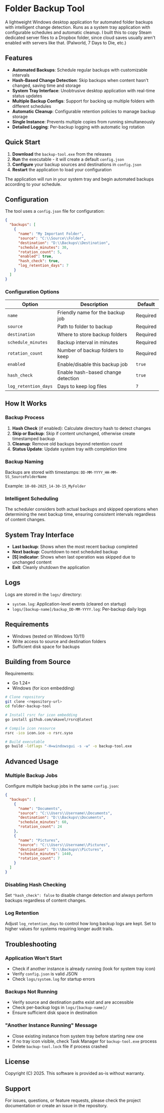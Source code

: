 # Folder Backup Tool

A lightweight Windows desktop application for automated folder backups with intelligent change detection. Runs as a system tray application with configurable schedules and automatic cleanup. I built this to copy Steam dedicated server files to a Dropbox folder, since cloud saves usually aren't enabled with servers like that. (Palworld, 7 Days to Die, etc.)

## Features

- **Automated Backups**: Schedule regular backups with customizable intervals
- **Hash-Based Change Detection**: Skip backups when content hasn't changed, saving time and storage
- **System Tray Interface**: Unobtrusive desktop application with real-time status updates
- **Multiple Backup Configs**: Support for backing up multiple folders with different schedules
- **Automatic Cleanup**: Configurable retention policies to manage backup storage
- **Single Instance**: Prevents multiple copies from running simultaneously
- **Detailed Logging**: Per-backup logging with automatic log rotation

## Quick Start

1. **Download** the `backup-tool.exe` from the releases
2. **Run** the executable - it will create a default `config.json`
3. **Configure** your backup sources and destinations in `config.json`
4. **Restart** the application to load your configuration

The application will run in your system tray and begin automated backups according to your schedule.

## Configuration

The tool uses a `config.json` file for configuration:

```json
{
  "backups": [
    {
      "name": "My Important Folder",
      "source": "C:\\Source\\Folder",
      "destination": "D:\\Backups\\Destination",
      "schedule_minutes": 30,
      "rotation_count": 5,
      "enabled": true,
      "hash_check": true,
      "log_retention_days": 7
    }
  ]
}
```

### Configuration Options

| Option | Description | Default |
|--------|-------------|---------|
| `name` | Friendly name for the backup job | Required |
| `source` | Path to folder to backup | Required |
| `destination` | Where to store backup folders | Required |
| `schedule_minutes` | Backup interval in minutes | Required |
| `rotation_count` | Number of backup folders to keep | Required |
| `enabled` | Enable/disable this backup job | `true` |
| `hash_check` | Enable hash-based change detection | `true` |
| `log_retention_days` | Days to keep log files | `7` |

## How It Works

### Backup Process
1. **Hash Check** (if enabled): Calculate directory hash to detect changes
2. **Skip or Backup**: Skip if content unchanged, otherwise create timestamped backup
3. **Cleanup**: Remove old backups beyond retention count
4. **Status Update**: Update system tray with completion time

### Backup Naming
Backups are stored with timestamps: `DD-MM-YYYY_HH-MM-SS_SourceFolderName`

Example: `10-08-2025_14-30-15_MyFolder`

### Intelligent Scheduling
The scheduler considers both actual backups and skipped operations when determining the next backup time, ensuring consistent intervals regardless of content changes.

## System Tray Interface

- **Last backup**: Shows when the most recent backup completed
- **Next backup**: Countdown to next scheduled backup
- **[S] indicator**: Shows when last operation was skipped due to unchanged content
- **Exit**: Cleanly shutdown the application

## Logs

Logs are stored in the `logs/` directory:
- `system.log`: Application-level events (cleared on startup)
- `logs/[backup-name]/backup_DD-MM-YYYY.log`: Per-backup daily logs

## Requirements

- Windows (tested on Windows 10/11)
- Write access to source and destination folders
- Sufficient disk space for backups

## Building from Source

Requirements:
- Go 1.24+
- Windows (for icon embedding)

```bash
# Clone repository
git clone <repository-url>
cd folder-backup-tool

# Install rsrc for icon embedding
go install github.com/akavel/rsrc@latest

# Compile icon resource
rsrc -ico icon.ico -o rsrc.syso

# Build executable
go build -ldflags "-H=windowsgui -s -w" -o backup-tool.exe
```

## Advanced Usage

### Multiple Backup Jobs
Configure multiple backup jobs in the same `config.json`:

```json
{
  "backups": [
    {
      "name": "Documents",
      "source": "C:\\Users\\Username\\Documents",
      "destination": "D:\\Backups\\Documents",
      "schedule_minutes": 60,
      "rotation_count": 24
    },
    {
      "name": "Pictures",
      "source": "C:\\Users\\Username\\Pictures", 
      "destination": "D:\\Backups\\Pictures",
      "schedule_minutes": 1440,
      "rotation_count": 7
    }
  ]
}
```

### Disabling Hash Checking
Set `"hash_check": false` to disable change detection and always perform backups regardless of content changes.

### Log Retention
Adjust `log_retention_days` to control how long backup logs are kept. Set to higher values for systems requiring longer audit trails.

## Troubleshooting

### Application Won't Start
- Check if another instance is already running (look for system tray icon)
- Verify `config.json` is valid JSON
- Check `logs/system.log` for startup errors

### Backups Not Running  
- Verify source and destination paths exist and are accessible
- Check per-backup logs in `logs/[backup-name]/`
- Ensure sufficient disk space in destination

### "Another Instance Running" Message
- Close existing instance from system tray before starting new one
- If no tray icon visible, check Task Manager for `backup-tool.exe` process
- Delete `backup-tool.lock` file if process crashed

## License

Copyright (C) 2025. This software is provided as-is without warranty.

## Support

For issues, questions, or feature requests, please check the project documentation or create an issue in the repository.